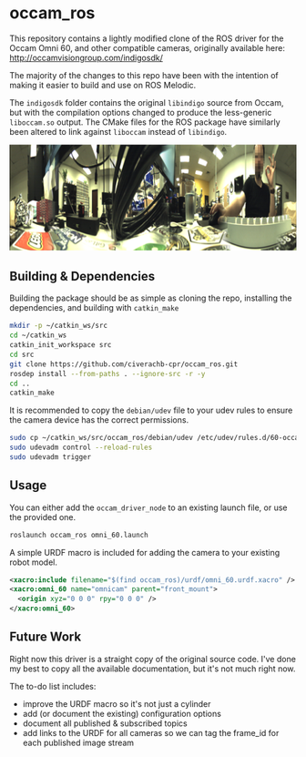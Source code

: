 occam_ros
=============

This repository contains a lightly modified clone of the ROS driver for the Occam Omni 60, and other compatible
cameras, originally available here: http://occamvisiongroup.com/indigosdk/

The majority of the changes to this repo have been with the intention of making it easier to build and use on
ROS Melodic.

The `indigosdk` folder contains the original `libindigo` source from Occam, but with the compilation options changed
to produce the less-generic `liboccam.so` output.  The CMake files for the ROS package have similarly been altered
to link against `liboccam` instead of `libindigo`.

![panorama](doc/panorama.png)


Building & Dependencies
----------------------------

Building the package should be as simple as cloning the repo, installing the dependencies, and building with
`catkin_make`

```bash
mkdir -p ~/catkin_ws/src
cd ~/catkin_ws
catkin_init_workspace src
cd src
git clone https://github.com/civerachb-cpr/occam_ros.git
rosdep install --from-paths . --ignore-src -r -y
cd ..
catkin_make
```

It is recommended to copy the `debian/udev` file to your udev rules to ensure the camera device has the correct
permissions.

```bash
sudo cp ~/catkin_ws/src/occam_ros/debian/udev /etc/udev/rules.d/60-occam.rules
sudo udevadm control --reload-rules
sudo udevadm trigger
```


Usage
----------

You can either add the `occam_driver_node` to an existing launch file, or use the provided one.

```bash
roslaunch occam_ros omni_60.launch
```

A simple URDF macro is included for adding the camera to your existing robot model.

```xml
<xacro:include filename="$(find occam_ros)/urdf/omni_60.urdf.xacro" />
<xacro:omni_60 name="omnicam" parent="front_mount">
  <origin xyz="0 0 0" rpy="0 0 0" />
</xacro:omni_60>
```


Future Work
--------------

Right now this driver is a straight copy of the original source code.  I've done my best to copy all the available
documentation, but it's not much right now.

The to-do list includes:

- improve the URDF macro so it's not just a cylinder
- add (or document the existing) configuration options
- document all published & subscribed topics
- add links to the URDF for all cameras so we can tag the frame_id for each published image stream

